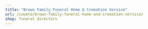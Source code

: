 ```yaml
---
title: "Brown Family Funeral Home & Cremation Service"
url: /coweta/brown-family-funeral-home-and-cremation-service/
shop: funeral directors
---
```

